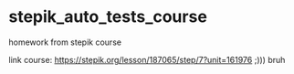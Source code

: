 # stepik_auto_tests_course
homework from stepik course

link course: https://stepik.org/lesson/187065/step/7?unit=161976
 ;)))
bruh
